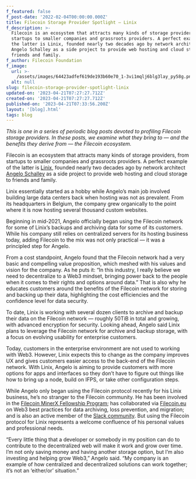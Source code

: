 ```yaml
---
f_featured: false
f_post-date: '2022-02-04T00:00:00.000Z'
title: Filecoin Storage Provider Spotlight — Linix
f_description: >-
  Filecoin is an ecosystem that attracts many kinds of storage providers, from
  startups to smaller companies and grassroots providers. A perfect example of
  the latter is Linix, founded nearly two decades ago by network architect
  Angelo Schalley as a side project to provide web hosting and cloud storage to
  friends and family.
f_author: Filecoin Foundation
f_image:
  url: >-
    /assets/images/64423adfef619de193b60e70_1-3vi1mqlj6blg3lay_py58g.png
  alt: null
slug: filecoin-storage-provider-spotlight-linix
updated-on: '2023-04-21T07:27:27.712Z'
created-on: '2023-04-21T07:27:27.712Z'
published-on: '2023-04-21T07:33:56.200Z'
layout: '[blog].html'
tags: blog
---
```


_This is one in a series of periodic blog posts devoted to profiling Filecoin storage providers. In these posts, we examine what they bring to — and the benefits they derive from — the Filecoin ecosystem._

Filecoin is an ecosystem that attracts many kinds of storage providers, from startups to smaller companies and grassroots providers. A perfect example of the latter is [Linix](https://www.linix.eu/), founded nearly two decades ago by network architect [Angelo Schalley](https://www.schalley.eu/) as a side project to provide web hosting and cloud storage to friends and family.

Linix essentially started as a hobby while Angelo’s main job involved building large data centers back when hosting was not as prevalent. From its headquarters in Belgium, the company grew organically to the point where it is now hosting several thousand custom websites.

Beginning in mid-2021, Angelo officially began using the Filecoin network for some of Linix’s backups and archiving data for some of its customers. While his company still relies on centralized servers for its hosting business today, adding Filecoin to the mix was not only practical — it was a principled step for Angelo.

From a cost standpoint, Angelo found that the Filecoin network had a very basic and compelling value proposition, which meshed with his values and vision for the company. As he puts it: “In this industry, I really believe we need to decentralize to a Web3 mindset, bringing power back to the people when it comes to their rights and options around data.” That is also why he educates customers around the benefits of the Filecoin network for storing and backing up their data, highlighting the cost efficiencies and the confidence level for data security.

To date, Linix is working with several dozen clients to archive and backup their data on the Filecoin network — roughly 50TiB in total and growing, with advanced encryption for security. Looking ahead, Angelo said Linix plans to leverage the Filecoin network for archive and backup storage, with a focus on evolving usability for enterprise customers.

Today, customers in the enterprise environment are not used to working with Web3. However, Linix expects this to change as the company improves UX and gives customers easier access to the back-end of the Filecoin network. With Linix, Angelo is aiming to provide customers with more options for apps and interfaces so they don’t have to figure out things like how to bring up a node, build on IFPS, or take other configuration steps.

While Angelo only began using the Filecoin protocol recently for his Linix business, he’s no stranger to the Filecoin community. He has been involved in the [Filecoin MinerX Fellowship Program](https://filecoin.io/blog/posts/filecoin-minerx-fellowship-program/#:~:text=The%20MinerX%20Fellowship%20engages%20small,early%20stages%20of%20the%20network); has collaborated via [Filecoin.eu](https://www.filecoin.eu/) on Web3 best practices for data archiving, loss prevention, and migration; and is also an active member of the [Slack community](https://filecoinproject.slack.com/join/shared_invite/zt-11zsopvhy-rdOhio_EPdrY6FzmkHKzpg#/shared-invite/email). But using the Filecoin protocol for Linix represents a welcome confluence of his personal values and professional needs.

“Every little thing that a developer or somebody in my position can do to contribute to the decentralized web will make it work and grow over time. I’m not only saving money and having another storage option, but I’m also investing and helping grow Web3,” Angelo said. “My company is an example of how centralized and decentralized solutions can work together; it’s not an ‘either/or’ situation.”
